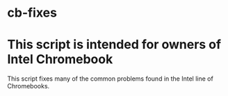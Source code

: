 cb-fixes
========

This script is intended for owners of Intel Chromebook
========

This script fixes many of the common problems found in the Intel line of Chromebooks.
